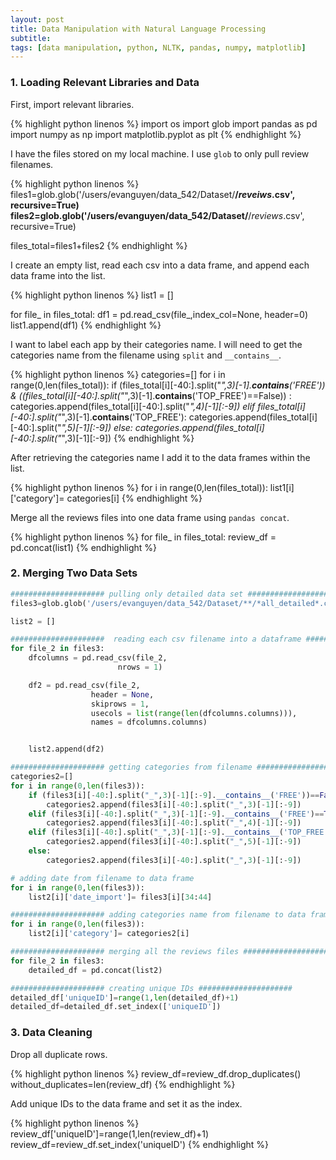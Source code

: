 ```yaml
---
layout: post
title: Data Manipulation with Natural Language Processing
subtitle:
tags: [data manipulation, python, NLTK, pandas, numpy, matplotlib]
---
```


### 1. Loading Relevant Libraries and Data

First, import relevant libraries.

{% highlight python linenos %}
import os
import glob
import pandas as pd
import numpy as np
import matplotlib.pyplot as plt
{% endhighlight %}


I have the files stored on my local machine. I use `glob` to only pull review filenames.

{% highlight python linenos %}
files1=glob.glob('/users/evanguyen/data_542/Dataset/**/*reveiws*.csv', recursive=True)
files2=glob.glob('/users/evanguyen/data_542/Dataset/**/*reviews*.csv', recursive=True)

files_total=files1+files2
{% endhighlight %}


I create an empty list, read each csv into a data frame, and append each data frame into the list.

{% highlight python linenos %}
list1 = []

for file_ in files_total:
    df1 = pd.read_csv(file_,index_col=None, header=0)
    list1.append(df1)
{% endhighlight %}

I want to label each app by their categories name. I will need to get the categories name from the filename using `split` and `__contains__`.

{% highlight python linenos %}
categories=[]
for i in range(0,len(files_total)):
    if (files_total[i][-40:].split("_",3)[-1].__contains__('FREE')) & ((files_total[i][-40:].split("_",3)[-1].__contains__('TOP_FREE')==False)) :
        categories.append(files_total[i][-40:].split("_",4)[-1][:-9])
    elif files_total[i][-40:].split("_",3)[-1].__contains__('TOP_FREE'):
        categories.append(files_total[i][-40:].split("_",5)[-1][:-9])
    else:
        categories.append(files_total[i][-40:].split("_",3)[-1][:-9])
{% endhighlight %}

After retrieving the categories name I add it to the data frames within the list.

{% highlight python linenos %}
for i in range(0,len(files_total)):
    list1[i]['category']= categories[i]
{% endhighlight %}

Merge all the reviews files into one data frame using `pandas concat`.

{% highlight python linenos %}
for file_ in files_total:
    review_df = pd.concat(list1)
{% endhighlight %}

### 2. Merging Two Data Sets

```python
##################### pulling only detailed data set #####################
files3=glob.glob('/users/evanguyen/data_542/Dataset/**/*all_detailed*.csv', recursive=True)

list2 = []

#####################  reading each csv filename into a dataframe #####################
for file_2 in files3:
    dfcolumns = pd.read_csv(file_2,
                        nrows = 1)

    df2 = pd.read_csv(file_2,
                  header = None,
                  skiprows = 1,
                  usecols = list(range(len(dfcolumns.columns))),
                  names = dfcolumns.columns)


    list2.append(df2)

##################### getting categories from filename #####################
categories2=[]
for i in range(0,len(files3)):
    if (files3[i][-40:].split("_",3)[-1][:-9].__contains__('FREE'))==False :
        categories2.append(files3[i][-40:].split("_",3)[-1][:-9])
    elif (files3[i][-40:].split("_",3)[-1][:-9].__contains__('FREE')==True) & (files3[i][-40:].split("_",3)[-1][:-9].__contains__('TOP_FREE')==False)  :
        categories2.append(files3[i][-40:].split("_",4)[-1][:-9])
    elif (files3[i][-40:].split("_",3)[-1][:-9].__contains__('TOP_FREE')==True)  :
        categories2.append(files3[i][-40:].split("_",5)[-1][:-9])
    else:
        categories2.append(files3[i][-40:].split("_",3)[-1][:-9])

# adding date from filename to data frame
for i in range(0,len(files3)):
    list2[i]['date_import']= files3[i][34:44]        

##################### adding categories name from filename to data frame #####################
for i in range(0,len(files3)):
    list2[i]['category']= categories2[i]

##################### merging all the reviews files #####################
for file_2 in files3:
    detailed_df = pd.concat(list2)

##################### creating unique IDs #####################
detailed_df['uniqueID']=range(1,len(detailed_df)+1)
detailed_df=detailed_df.set_index(['uniqueID'])
```


### 3. Data Cleaning
Drop all duplicate rows.

{% highlight python linenos %}
review_df=review_df.drop_duplicates()
without_duplicates=len(review_df)
{% endhighlight %}

Add unique IDs to the data frame and set it as the index.

{% highlight python linenos %}
review_df['uniqueID']=range(1,len(review_df)+1)
review_df=review_df.set_index('uniqueID')
{% endhighlight %}
